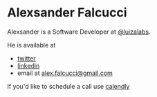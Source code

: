 # Alexsander Falcucci

Alexsander is a Software Developer at [@luizalabs](https://github.com/luizalabs).

He is available at

- [twitter](https://twitter.com/alexfalcucci)
- [linkedin](https://www.linkedin.com/in/alexfalcucci/)
- email at alex.falcucci@gmail.com

If you'd like to schedule a call use [calendly](https://calendly.com/alex-falcucci/30min)
